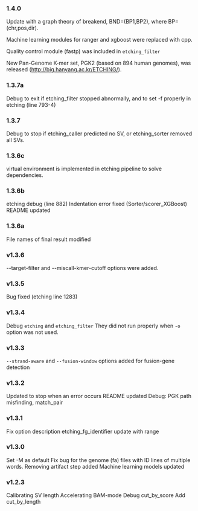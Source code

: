 ### 1.4.0

Update with a graph theory of breakend, BND=(BP1,BP2), where BP=(chr,pos,dir).

Machine learning modules for ranger and xgboost were replaced with cpp.

Quality control module (fastp) was included in ```etching_filter```

New Pan-Genome K-mer set, PGK2 (based on 894 human genomes), was released (http://big.hanyang.ac.kr/ETCHING/).



### 1.3.7a

Debug to exit if etching_filter stopped abnormally, and to set -f properly in etching (line 793-4)

### 1.3.7

Debug to stop if etching_caller predicted no SV, or etching_sorter removed all SVs.

### 1.3.6c

virtual environment is implemented in etching pipeline to solve dependencies.

### 1.3.6b

etching debug (line 882)
Indentation error fixed (Sorter/scorer_XGBoost)
README updated

### 1.3.6a

File names of final result modified

### v1.3.6

--target-filter and --miscall-kmer-cutoff options were added.


### v1.3.5

Bug fixed (etching line 1283)


### v1.3.4

Debug ```etching``` and ```etching_filter```
They did not run properly when ```-o``` option was not used.


### v1.3.3

```--strand-aware``` and ```--fusion-window``` options added
for fusion-gene detection

### v1.3.2

Updated to stop when an error occurs
README updated
Debug: PGK path misfinding, match_pair

### v1.3.1

Fix option description
etching_fg_identifier update with range


### v1.3.0

Set -M as default
Fix bug for the genome (fa) files with ID lines of multiple words.
Removing artifact step added
Machine learning models updated


### v1.2.3

Calibrating SV length
Accelerating BAM-mode
Debug cut_by_score
Add cut_by_length

